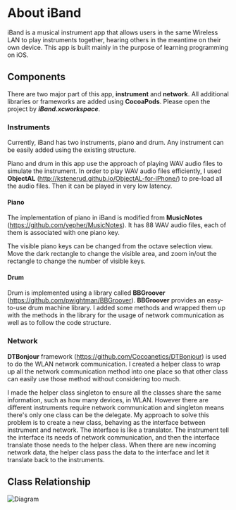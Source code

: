 # About iBand

iBand is a musical instrument app that allows users in the same Wireless LAN to play instruments together, hearing others in the meantime on their own device. This app is built mainly in the purpose of learning programming on iOS.


## Components

There are two major part of this app, **instrument** and **network**. All additional libraries or frameworks are added using **CocoaPods**. Please open the project by ***iBand.xcworkspace***.

### Instruments

Currently, iBand has two instruments, piano and drum. Any instrument can be easily added using the existing structure.

Piano and drum in this app use the approach of playing WAV audio files to simulate the instrument. In order to play WAV audio files efficiently, I used **ObjectAL** (<http://kstenerud.github.io/ObjectAL-for-iPhone/>) to pre-load all the audio files. Then it can be played in very low latency.


#### Piano

The implementation of piano in iBand is modified from **MusicNotes** (<https://github.com/yepher/MusicNotes>). It has 88 WAV audio files, each of them is associated with one piano key.

The visible piano keys can be changed from the octave selection view. Move the dark rectangle to change the visible area, and zoom in/out the rectangle to change the number of visible keys.

#### Drum

Drum is implemented using a library called **BBGroover** (<https://github.com/pwightman/BBGroover>). **BBGroover** provides an easy-to-use drum machine library. I added some methods and wrapped them up with the methods in the library for the usage of network communication as well as to follow the code structure.

### Network

**DTBonjour** framework (<https://github.com/Cocoanetics/DTBonjour>) is used to do the WLAN network communication. I created a helper class to wrap up all the network communication method into one place so that other class can easily use those method without considering too much. 

I made the helper class singleton to ensure all the classes share the same information, such as how many devices, in WLAN. However there are different instruments require network communication and singleton means there's only one class can be the delegate. My approach to solve this problem is to create a new class, behaving as the interface between instrument and network. The interface is like a translator. The instrument tell the interface its needs of network communication, and then the interface translate those needs to the helper class. When there are new incoming network data, the helper class pass the data to the interface and let it translate back to the instruments.

## Class Relationship

![Diagram](http://farm8.staticflickr.com/7286/8736964613_24ebe5d8a7_z.jpg)